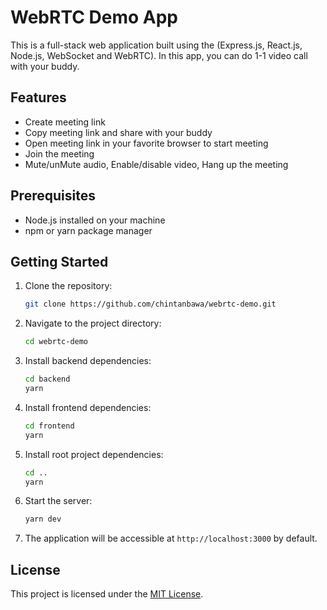 
# WebRTC Demo App

This is a full-stack web application built using the (Express.js, React.js, Node.js, WebSocket and WebRTC). In this app, you can do 1-1 video call with your buddy.

## Features

- Create meeting link 
- Copy meeting link and share with your buddy
- Open meeting link in your favorite browser to start meeting
- Join the meeting
- Mute/unMute audio, Enable/disable video, Hang up the meeting

## Prerequisites

- Node.js installed on your machine
- npm or yarn package manager

## Getting Started

1. Clone the repository:

   ```bash
   git clone https://github.com/chintanbawa/webrtc-demo.git
   ```

2. Navigate to the project directory:

   ```bash
   cd webrtc-demo
   ```

3. Install backend dependencies:

   ```bash
   cd backend
   yarn
   ```

4. Install frontend dependencies:

   ```bash
   cd frontend
   yarn
   ```

5. Install root project dependencies:

   ```bash
   cd ..
   yarn
   ```      

6. Start the server:

   ```bash
   yarn dev
   ```

7. The application will be accessible at `http://localhost:3000` by default.

## License

This project is licensed under the [MIT License](LICENSE).